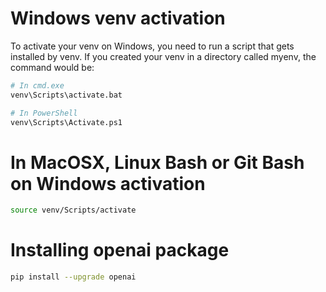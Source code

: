 # Windows venv activation
To activate your venv on Windows, you need to run a script that gets installed by venv. If you created your venv in a directory called myenv, the command would be:

```bash
# In cmd.exe
venv\Scripts\activate.bat

# In PowerShell
venv\Scripts\Activate.ps1
```

# In MacOSX, Linux Bash or Git Bash on Windows activation
```bash
source venv/Scripts/activate
```

# Installing openai package
```bash
pip install --upgrade openai
```